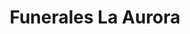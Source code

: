 ---
title: "Funerales La Aurora"
url: /armenia/funerales-la-aurora/
shop: directores de funerarias
---